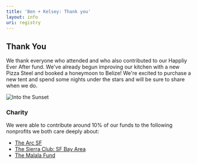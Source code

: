 ```yaml
---
title: 'Ben + Kelsey: Thank you'
layout: info
uri: registry
---
```


## Thank You

We thank everyone who attended and who also contributed to our Happliy Ever After fund. We've already begun improving our kitchen with a new Pizza Steel and booked a honeymoon to Belize! We're excited to purchase a new tent and spend some nights under the stars and will be sure to share when we do. 

![Into the Sunset](/images/motorcycle.jpg "Into the Sunset")

### Charity

We were able to contribute around 10% of our funds to the following nonprofits we both care deeply about:

- [The Arc SF](https://www.thearcsf.org/)
- [The Sierra Club: SF Bay Area](https://www.sierraclub.org/san-francisco-bay)
- [The Malala Fund](https://www.malala.org/)
